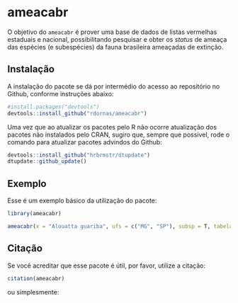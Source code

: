 
# ameacabr

<!-- badges: start -->
<!-- badges: end -->

O objetivo do `ameacabr` é prover uma base de dados de listas vermelhas estaduais e nacional, possibilitando pesquisar e obter os _status_ de ameaça das espécies (e subespécies) da fauna brasileira ameaçadas de extinção.

## Instalação

A instalação do pacote se dá por intermédio do acesso ao repositório no Github, conforme instruções abaixo:

``` r
#install.packages("devtools")
devtools::install_github("rdornas/ameacabr")
```

Uma vez que ao atualizar os pacotes pelo R não ocorre atualização dos pacotes não instalados pelo CRAN, sugiro que, sempre que possível, rode o comando para atualizar pacotes advindos do Github:

``` r
devtools::install_github("hrbrmstr/dtupdate")
dtupdate::github_update()
```

## Exemplo

Esse é um exemplo básico da utilização do pacote:

``` r
library(ameacabr)

ameacabr(x = "Alouatta guariba", ufs = c("MG", "SP"), subsp = T, tabela = T)
```

## Citação

Se você acreditar que esse pacote é útil, por favor, utilize a citação:

``` r
citation(ameacabr)
```
ou simplesmente:


